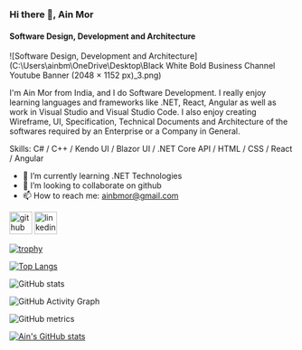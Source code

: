 ### Hi there 👋, Ain Mor
#### Software Design, Development and Architecture
![Software Design, Development and Architecture](C:\Users\ainbm\OneDrive\Desktop\Black White Bold Business Channel Youtube Banner (2048 × 1152 px)_3.png)

I'm Ain Mor from India, and I do Software Development. I really enjoy learning languages and frameworks like .NET, React, Angular as well as work in Visual Studio and Visual Studio Code. I also enjoy creating Wireframe, UI, Specification, Technical Documents and Architecture of the softwares required by an Enterprise or a Company in General.

Skills: C# / C++ / Kendo UI / Blazor UI / .NET Core API / HTML / CSS / React / Angular

- 🌱 I’m currently learning .NET Technologies 
- 👯 I’m looking to collaborate on github 
- 📫 How to reach me: ainbmor@gmail.com 


[<img src='https://cdn.jsdelivr.net/npm/simple-icons@3.0.1/icons/github.svg' alt='github' height='40'>](https://github.com/https://github.com/ainmor)  [<img src='https://cdn.jsdelivr.net/npm/simple-icons@3.0.1/icons/linkedin.svg' alt='linkedin' height='40'>](https://www.linkedin.com/in/https://www.linkedin.com/in/ain-mor-173977213//)  

[![trophy](https://github-profile-trophy.vercel.app/?username=https://github.com/ainmor)](https://github.com/ryo-ma/github-profile-trophy)

[![Top Langs](https://github-readme-stats.vercel.app/api/top-langs/?username=https://github.com/ainmor)](https://github.com/anuraghazra/github-readme-stats)

![GitHub stats](https://github-readme-stats.vercel.app/api?username=https://github.com/ainmor&show_icons=true)  

![GitHub Activity Graph](https://activity-graph.herokuapp.com/graph?username=https://github.com/ainmor)  

![GitHub metrics](https://metrics.lecoq.io/https://github.com/ainmor)  


[![Ain's GitHub stats](https://github-readme-stats.vercel.app/api?username=ainmor)](https://github.com/ainmor/github-readme-stats)

